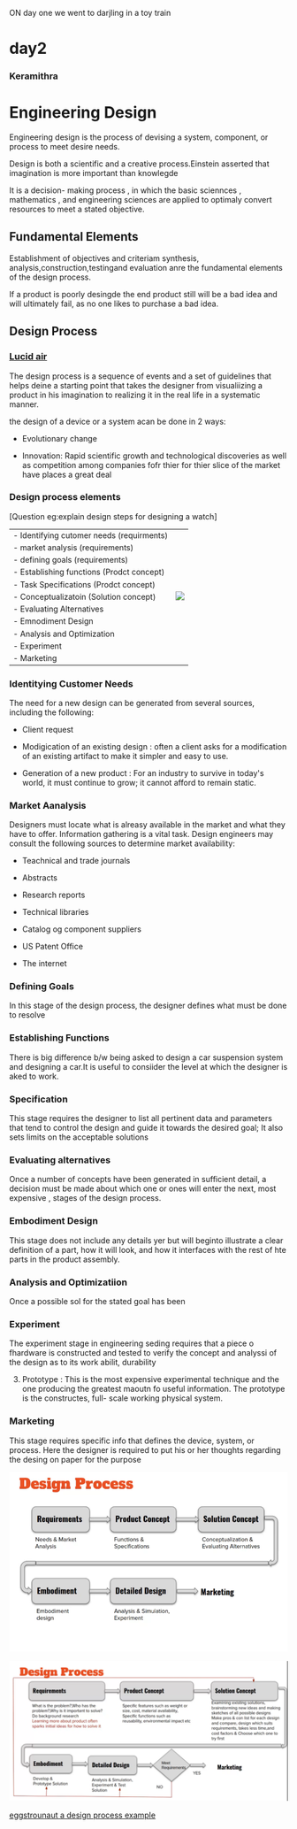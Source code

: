 ON day one we went to darjling in a toy train

# day2

### Keramithra

# Engineering Design

Engineering design is the process of devising a system, component, or process to meet desire needs.

Design is both a scientific and a creative process.Einstein asserted that imagination is more important than knowlegde

It is a decision- making process , in which the basic sciennces , mathematics , and engineering sciences are applied to optimaly convert resources to meet a stated objective.

## Fundamental Elements

Establishment of objectives and criteriam synthesis, analysis,construction,testingand evaluation anre the fundamental elements of the design process.

If a product is poorly desingde the end product still will be  a bad idea and will ultimately fail, as no one likes to purchase a bad idea.

## Design Process 

### [Lucid air](https://www.youtube.com/watch?v=JwzOlPBheO0)

The design process is a sequence of events and a set  of guidelines that helps deine a starting point that takes the designer from visualiizing a product in his imagination to realizing it in the real life in a systematic manner.

the design of a device or a system acan be done in 2 ways:

* Evolutionary change 

* Innovation: Rapid scientific growth and technological discoveries as well as competition among companies fofr thier for thier slice of the market have places a great deal

### Design process elements

[Question eg:explain design steps for designing a watch]

<table>
   <tr>
      <td>- Identifying cutomer needs (requirments)</td>
      <td rowspan="11">
        <img src="https://user-images.githubusercontent.com/74305823/118094261-783e8280-b409-11eb-8f50-8ed0b304fef0.png" width="300"/>
     </td>
   </tr>
   <tr>
      <td>- market analysis (requirements)</td>
   </tr>
   <tr>
      <td>- defining goals (requirements)</td>
   </tr>
   <tr>
      <td>- Establishing functions (Prodct concept)</td>
   </tr>
   <tr>
      <td>- Task Specifications (Prodct concept)</td>
   </tr>
   <tr>
      <td>- Conceptualizatoin (Solution concept)</td>
   </tr>
   <tr>
      <td>- Evaluating Alternatives</td>
   </tr>
   <tr>
      <td>- Emnodiment Design</td>
   </tr>
   <tr>
      <td>- Analysis and Optimization</td>
   </tr>
   <tr>
      <td>- Experiment</td>
   </tr>
   <tr>
      <td>- Marketing</td>
   </tr>
</table>

### Identitying Customer Needs

The need for a new design can be generated from several sources, including the following:

* Client request

* Modigication of an existing design : often a  client asks for a modification of an existing artifact to make it simpler and easy to use.

* Generation of a new product : For an industry to survive in today's world,  it must continue to grow; it cannot afford to remain static.


### Market Aanalysis
Designers must locate what is alreasy available in the market and what they have to offer. Information gathering is a vital task. Design engineers may consult the following sources to determine market availability:

* Teachnical and trade journals

* Abstracts

* Research reports

* Technical libraries

* Catalog og component suppliers 

* US Patent Office

* The internet

### Defining Goals

In this stage of the design process, the designer defines what must be done to resolve 

### Establishing Functions

There is big difference b/w being asked to design a car suspension system and designing a car.It is useful to consiider the level at which the designer is aked to work.

### Specification
This stage requires the  designer to list all pertinent data and parameters that tend to control the design and guide it towards the desired goal; It also sets limits on the acceptable solutions

### Evaluating alternatives
Once a number of concepts have been generated in sufficient detail, a decision must be made about which one or ones will enter the next, most expensive , stages of the design process.

### Embodiment Design
This stage does not include any details yer but will beginto illustrate a clear definition of a part, how it will look, and how it interfaces with the rest of hte parts in the product assembly.

### Analysis and Optimizatiion
Once a possible sol for the stated goal has been 

### Experiment
The experiment stage in engineering seding requires that a piece o fhardware is constructed and tested to verify the concept and analyssi of the design as to its work abilit, durability

3. Prototype : This is the most expensive experimental technique and the one producing the greatest maoutn fo useful information. The prototype is the constructes, full- scale working physical system.

### Marketing 

This stage requires specific info that defines the device, system, or process. Here the designer is required to put his or her thoughts regarding the desing on paper for the purpose

![disprocess1](./img/disprocess1.png)

![disprocess2](./img/disprocess2.png)

[eggstrounaut a design process example](https://www.youtube.com/watch?v=fuwGvZ-eOrc)




